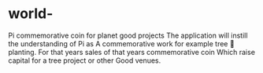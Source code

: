 # world-
Pi commemorative coin for planet good projects
The application will instill the understanding of Pi as
A commemorative work for example tree 🌳 planting.
For that years sales of that years commemorative coin
Which raise capital for a tree project or other
Good venues.
